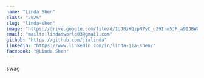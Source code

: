 ```yaml
---
name: "Linda Shen"
class: "2025"
slug: "linda-shen"
image: "https://drive.google.com/file/d/1UJ8zKQipN7yC_u29Irm5JF_a9IJBW0EZ/view?usp=sharing"
email: "mailto:lindasworld03@gmail.com"
github: "https://github.com/jialinda"
linkedin: "https://www.linkedin.com/in/linda-jia-shen/"
facebook: "@Linda Shen"
---
```

swag